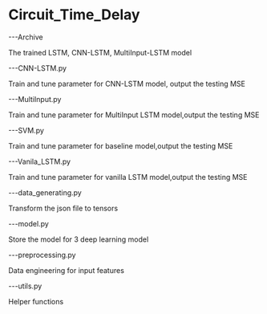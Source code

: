 # Circuit_Time_Delay


---Archive

The trained LSTM, CNN-LSTM, MultiInput-LSTM model


---CNN-LSTM.py

Train and tune parameter for CNN-LSTM model, output the testing MSE

---MultiInput.py

Train and tune parameter for MultiInput LSTM model,output the testing MSE

---SVM.py

Train and tune parameter for baseline model,output the testing MSE

---Vanila_LSTM.py

Train and tune parameter for vanilla LSTM model,output the testing MSE

---data_generating.py

Transform the json file to tensors

---model.py

Store the model for 3 deep learning model

---preprocessing.py

Data engineering for input features

---utils.py

Helper functions
